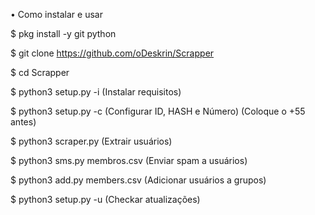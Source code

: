 • Como instalar e usar

$ pkg install -y git python

$ git clone https://github.com/oDeskrin/Scrapper

$ cd Scrapper

$ python3 setup.py -i (Instalar requisitos)

$ python3 setup.py -c (Configurar ID, HASH e Número) (Coloque o +55 antes)

$ python3 scraper.py (Extrair usuários)

$ python3 sms.py membros.csv (Enviar spam a usuários)

$ python3 add.py members.csv (Adicionar usuários a grupos)

$ python3 setup.py -u (Checkar atualizações)
